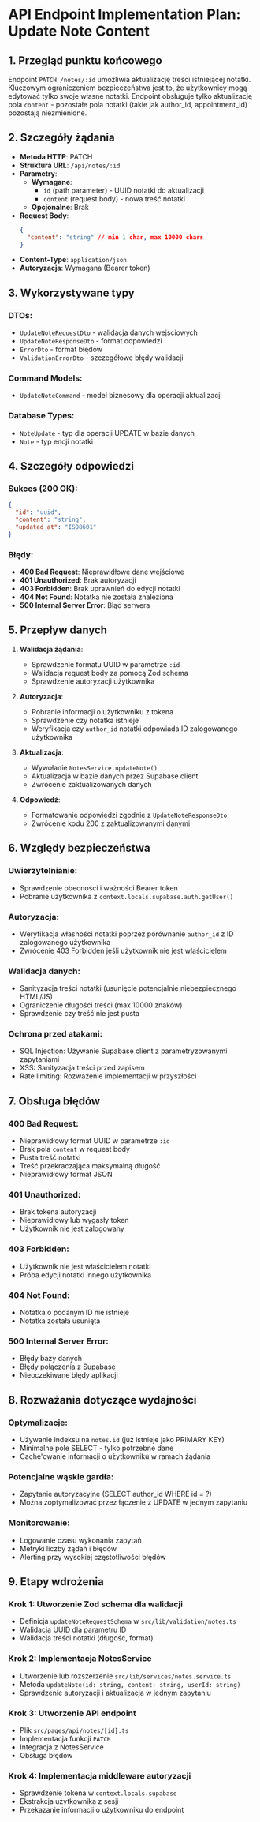 # API Endpoint Implementation Plan: Update Note Content

## 1. Przegląd punktu końcowego

Endpoint `PATCH /notes/:id` umożliwia aktualizację treści istniejącej notatki. Kluczowym ograniczeniem bezpieczeństwa jest to, że użytkownicy mogą edytować tylko swoje własne notatki. Endpoint obsługuje tylko aktualizację pola `content` - pozostałe pola notatki (takie jak author_id, appointment_id) pozostają niezmienione.

## 2. Szczegóły żądania

- **Metoda HTTP**: PATCH
- **Struktura URL**: `/api/notes/:id`
- **Parametry**:
  - **Wymagane**:
    - `id` (path parameter) - UUID notatki do aktualizacji
    - `content` (request body) - nowa treść notatki
  - **Opcjonalne**: Brak
- **Request Body**:
  ```json
  {
    "content": "string" // min 1 char, max 10000 chars
  }
  ```
- **Content-Type**: `application/json`
- **Autoryzacja**: Wymagana (Bearer token)

## 3. Wykorzystywane typy

### DTOs:

- `UpdateNoteRequestDto` - walidacja danych wejściowych
- `UpdateNoteResponseDto` - format odpowiedzi
- `ErrorDto` - format błędów
- `ValidationErrorDto` - szczegółowe błędy walidacji

### Command Models:

- `UpdateNoteCommand` - model biznesowy dla operacji aktualizacji

### Database Types:

- `NoteUpdate` - typ dla operacji UPDATE w bazie danych
- `Note` - typ encji notatki

## 4. Szczegóły odpowiedzi

### Sukces (200 OK):

```json
{
  "id": "uuid",
  "content": "string",
  "updated_at": "ISO8601"
}
```

### Błędy:

- **400 Bad Request**: Nieprawidłowe dane wejściowe
- **401 Unauthorized**: Brak autoryzacji
- **403 Forbidden**: Brak uprawnień do edycji notatki
- **404 Not Found**: Notatka nie została znaleziona
- **500 Internal Server Error**: Błąd serwera

## 5. Przepływ danych

1. **Walidacja żądania**:

   - Sprawdzenie formatu UUID w parametrze `:id`
   - Walidacja request body za pomocą Zod schema
   - Sprawdzenie autoryzacji użytkownika

2. **Autoryzacja**:

   - Pobranie informacji o użytkowniku z tokena
   - Sprawdzenie czy notatka istnieje
   - Weryfikacja czy `author_id` notatki odpowiada ID zalogowanego użytkownika

3. **Aktualizacja**:

   - Wywołanie `NotesService.updateNote()`
   - Aktualizacja w bazie danych przez Supabase client
   - Zwrócenie zaktualizowanych danych

4. **Odpowiedź**:
   - Formatowanie odpowiedzi zgodnie z `UpdateNoteResponseDto`
   - Zwrócenie kodu 200 z zaktualizowanymi danymi

## 6. Względy bezpieczeństwa

### Uwierzytelnianie:

- Sprawdzenie obecności i ważności Bearer token
- Pobranie użytkownika z `context.locals.supabase.auth.getUser()`

### Autoryzacja:

- Weryfikacja własności notatki poprzez porównanie `author_id` z ID zalogowanego użytkownika
- Zwrócenie 403 Forbidden jeśli użytkownik nie jest właścicielem

### Walidacja danych:

- Sanityzacja treści notatki (usunięcie potencjalnie niebezpiecznego HTML/JS)
- Ograniczenie długości treści (max 10000 znaków)
- Sprawdzenie czy treść nie jest pusta

### Ochrona przed atakami:

- SQL Injection: Używanie Supabase client z parametryzowanymi zapytaniami
- XSS: Sanityzacja treści przed zapisem
- Rate limiting: Rozważenie implementacji w przyszłości

## 7. Obsługa błędów

### 400 Bad Request:

- Nieprawidłowy format UUID w parametrze `:id`
- Brak pola `content` w request body
- Pusta treść notatki
- Treść przekraczająca maksymalną długość
- Nieprawidłowy format JSON

### 401 Unauthorized:

- Brak tokena autoryzacji
- Nieprawidłowy lub wygasły token
- Użytkownik nie jest zalogowany

### 403 Forbidden:

- Użytkownik nie jest właścicielem notatki
- Próba edycji notatki innego użytkownika

### 404 Not Found:

- Notatka o podanym ID nie istnieje
- Notatka została usunięta

### 500 Internal Server Error:

- Błędy bazy danych
- Błędy połączenia z Supabase
- Nieoczekiwane błędy aplikacji

## 8. Rozważania dotyczące wydajności

### Optymalizacje:

- Używanie indeksu na `notes.id` (już istnieje jako PRIMARY KEY)
- Minimalne pole SELECT - tylko potrzebne dane
- Cache'owanie informacji o użytkowniku w ramach żądania

### Potencjalne wąskie gardła:

- Zapytanie autoryzacyjne (SELECT author_id WHERE id = ?)
- Można zoptymalizować przez łączenie z UPDATE w jednym zapytaniu

### Monitorowanie:

- Logowanie czasu wykonania zapytań
- Metryki liczby żądań i błędów
- Alerting przy wysokiej częstotliwości błędów

## 9. Etapy wdrożenia

### Krok 1: Utworzenie Zod schema dla walidacji

- Definicja `updateNoteRequestSchema` w `src/lib/validation/notes.ts`
- Walidacja UUID dla parametru ID
- Walidacja treści notatki (długość, format)

### Krok 2: Implementacja NotesService

- Utworzenie lub rozszerzenie `src/lib/services/notes.service.ts`
- Metoda `updateNote(id: string, content: string, userId: string)`
- Sprawdzenie autoryzacji i aktualizacja w jednym zapytaniu

### Krok 3: Utworzenie API endpoint

- Plik `src/pages/api/notes/[id].ts`
- Implementacja funkcji `PATCH`
- Integracja z NotesService
- Obsługa błędów

### Krok 4: Implementacja middleware autoryzacji

- Sprawdzenie tokena w `context.locals.supabase`
- Ekstrakcja użytkownika z sesji
- Przekazanie informacji o użytkowniku do endpoint
